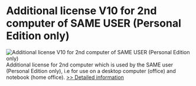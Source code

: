 # Additional license V10 for 2nd computer of SAME USER (Personal Edition only)
![Additional license V10 for 2nd computer of SAME USER (Personal Edition only)](https://mycommerce.akamaized.net/api/pimages/P300850165/BIG/300850165.JPG)
Additional license for 2nd computer which is used by the SAME user (Personal Edition only), i.e for use on a desktop computer (office) and notebook (home office).
[>> Detailed information](https://secure.shareit.com/shareit/product.html?productid=300850165&affiliateid=200057808)